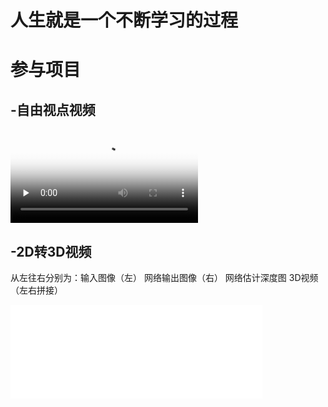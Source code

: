 # 人生就是一个不断学习的过程



# 参与项目
## -自由视点视频

<video id="video" controls="" controlslist="nodownload" preload="none" poster="6dof">
      <source id="mp4" src="demo/demo2_1.mp4" type="video/mp4">
</video>

## -2D转3D视频
从左往右分别为：输入图像（左） 网络输出图像（右） 网络估计深度图 3D视频（左右拼接） 

<iframe 
    src="demo/demo1_1.mp4" 
    scrolling="no" 
    style="width:80%;height:auto;"
    frameborder=0 
    allowfullscreen="true"> 
</iframe>
